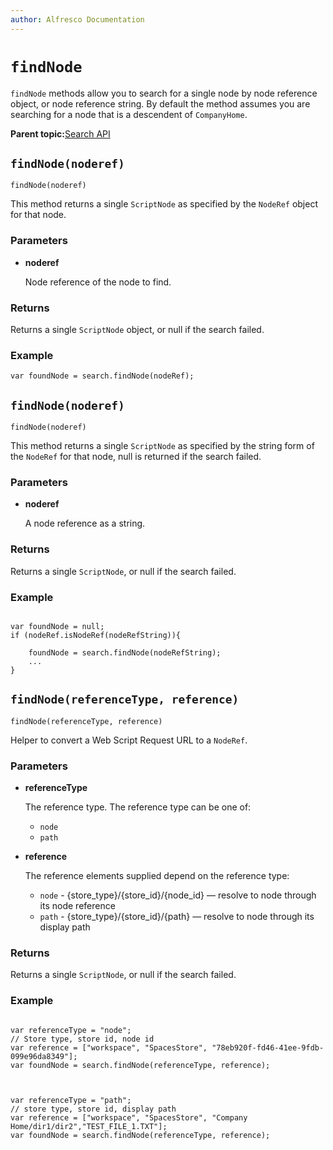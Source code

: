 ```yaml
---
author: Alfresco Documentation
---
```


# `findNode`

`findNode` methods allow you to search for a single node by node reference object, or node reference string. By default the method assumes you are searching for a node that is a descendent of `CompanyHome`.

**Parent topic:**[Search API](../references/API-JS-Search.md)

## `findNode(noderef)`

`findNode(noderef)`

This method returns a single `ScriptNode` as specified by the `NodeRef` object for that node.

### Parameters

-   **noderef**

    Node reference of the node to find.


### Returns

Returns a single `ScriptNode` object, or null if the search failed.

### Example

```
var foundNode = search.findNode(nodeRef);
```

## `findNode(noderef)`

`findNode(noderef)`

This method returns a single `ScriptNode` as specified by the string form of the `NodeRef` for that node, null is returned if the search failed.

### Parameters

-   **noderef**

    A node reference as a string.


### Returns

Returns a single `ScriptNode`, or null if the search failed.

### Example

```
       
var foundNode = null;    
if (nodeRef.isNodeRef(nodeRefString)){

    foundNode = search.findNode(nodeRefString);
    ...
}
```

## `findNode(referenceType, reference)`

`findNode(referenceType, reference)`

Helper to convert a Web Script Request URL to a `NodeRef`.

### Parameters

-   **referenceType**

    The reference type. The reference type can be one of:

    -   `node`
    -   `path`
-   **reference**

    The reference elements supplied depend on the reference type:

    -   `node` - \{store\_type\}/\{store\_id\}/\{node\_id\} — resolve to node through its node reference
    -   `path` - \{store\_type\}/\{store\_id\}/\{path\} — resolve to node through its display path

### Returns

Returns a single `ScriptNode`, or null if the search failed.

### Example

```

var referenceType = "node"; 
// Store type, store id, node id
var reference = ["workspace", "SpacesStore", "78eb920f-fd46-41ee-9fdb-099e96da8349"];
var foundNode = search.findNode(referenceType, reference);


```

```

var referenceType = "path";
// store type, store id, display path 
var reference = ["workspace", "SpacesStore", "Company Home/dir1/dir2","TEST_FILE_1.TXT"];
var foundNode = search.findNode(referenceType, reference);

```

